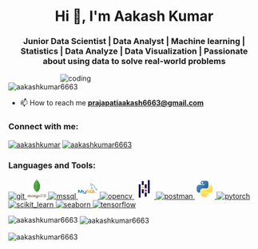 <h1 align="center">Hi 👋, I'm Aakash Kumar</h1>
<h3 align="center">Junior Data Scientist | Data Analyst | Machine learning | Statistics | Data Analyze | Data Visualization | Passionate about using data to solve real-world problems</h3>

<img align="right" alt="coding" width="400" src="![image](https://github.com/Aakashkumar6663/AakashKumar6663/assets/133656030/bc95ebd4-9733-4532-86f1-4e663102dcf6)
">

<p align="left"> <img src="https://komarev.com/ghpvc/?username=aakashkumar6663&label=Profile%20views&color=0e75b6&style=flat" alt="aakashkumar6663" /> </p>

- 📫 How to reach me **prajapatiaakash6663@gmail.com**

<h3 align="left">Connect with me:</h3>
<p align="left">
<a href="https://linkedin.com/in/aakashkumar" target="blank"><img align="center" src="https://raw.githubusercontent.com/rahuldkjain/github-profile-readme-generator/master/src/images/icons/Social/linked-in-alt.svg" alt="aakashkumar" height="30" width="40" /></a>
<a href="https://kaggle.com/aakashkumar6663" target="blank"><img align="center" src="https://raw.githubusercontent.com/rahuldkjain/github-profile-readme-generator/master/src/images/icons/Social/kaggle.svg" alt="aakashkumar6663" height="30" width="40" /></a>
</p>

<h3 align="left">Languages and Tools:</h3>
<p align="left"> <a href="https://git-scm.com/" target="_blank" rel="noreferrer"> <img src="https://www.vectorlogo.zone/logos/git-scm/git-scm-icon.svg" alt="git" width="40" height="40"/> </a> <a href="https://www.mongodb.com/" target="_blank" rel="noreferrer"> <img src="https://raw.githubusercontent.com/devicons/devicon/master/icons/mongodb/mongodb-original-wordmark.svg" alt="mongodb" width="40" height="40"/> </a> <a href="https://www.microsoft.com/en-us/sql-server" target="_blank" rel="noreferrer"> <img src="https://www.svgrepo.com/show/303229/microsoft-sql-server-logo.svg" alt="mssql" width="40" height="40"/> </a> <a href="https://www.mysql.com/" target="_blank" rel="noreferrer"> <img src="https://raw.githubusercontent.com/devicons/devicon/master/icons/mysql/mysql-original-wordmark.svg" alt="mysql" width="40" height="40"/> </a> <a href="https://opencv.org/" target="_blank" rel="noreferrer"> <img src="https://www.vectorlogo.zone/logos/opencv/opencv-icon.svg" alt="opencv" width="40" height="40"/> </a> <a href="https://pandas.pydata.org/" target="_blank" rel="noreferrer"> <img src="https://raw.githubusercontent.com/devicons/devicon/2ae2a900d2f041da66e950e4d48052658d850630/icons/pandas/pandas-original.svg" alt="pandas" width="40" height="40"/> </a> <a href="https://postman.com" target="_blank" rel="noreferrer"> <img src="https://www.vectorlogo.zone/logos/getpostman/getpostman-icon.svg" alt="postman" width="40" height="40"/> </a> <a href="https://www.python.org" target="_blank" rel="noreferrer"> <img src="https://raw.githubusercontent.com/devicons/devicon/master/icons/python/python-original.svg" alt="python" width="40" height="40"/> </a> <a href="https://pytorch.org/" target="_blank" rel="noreferrer"> <img src="https://www.vectorlogo.zone/logos/pytorch/pytorch-icon.svg" alt="pytorch" width="40" height="40"/> </a> <a href="https://scikit-learn.org/" target="_blank" rel="noreferrer"> <img src="https://upload.wikimedia.org/wikipedia/commons/0/05/Scikit_learn_logo_small.svg" alt="scikit_learn" width="40" height="40"/> </a> <a href="https://seaborn.pydata.org/" target="_blank" rel="noreferrer"> <img src="https://seaborn.pydata.org/_images/logo-mark-lightbg.svg" alt="seaborn" width="40" height="40"/> </a> <a href="https://www.tensorflow.org" target="_blank" rel="noreferrer"> <img src="https://www.vectorlogo.zone/logos/tensorflow/tensorflow-icon.svg" alt="tensorflow" width="40" height="40"/> </a> </p>

<p><img align="left" src="https://github-readme-stats.vercel.app/api/top-langs?username=aakashkumar6663&show_icons=true&locale=en&layout=compact" alt="aakashkumar6663" /></p>

<p>&nbsp;<img align="center" src="https://github-readme-stats.vercel.app/api?username=aakashkumar6663&show_icons=true&locale=en" alt="aakashkumar6663" /></p>

<p><img align="center" src="https://github-readme-streak-stats.herokuapp.com/?user=aakashkumar6663&" alt="aakashkumar6663" /></p>
